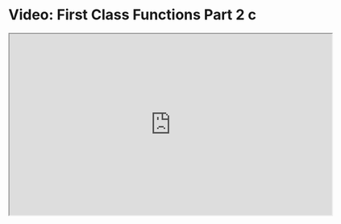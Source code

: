 # Video: First Class Functions Part 2 c

<iframe src="https://player.vimeo.com/video/549150183?title=0&byline=0&portrait=0" width="640" height="360" allowfullscreen="allowfullscreen" allow="autoplay; fullscreen; picture-in-picture"></iframe>
